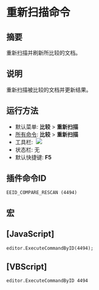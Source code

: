 # 重新扫描命令

## 摘要

重新扫描并刷新所比较的文档。

## 说明

重新扫描被比较的文档并更新结果。

## 运行方法

- 默认菜单: **比较** \> **重新扫描**
- [所有命令](../tools/all_commands): **比较** \> **重新扫描**
- 工具栏:  ![](../../images/rescan24x16..png)
- 状态栏: 无
- 默认快捷键: **F5**

## 插件命令ID

```
EEID_COMPARE_RESCAN (4494)
```

## 宏

## \[JavaScript\]

```
editor.ExecuteCommandByID(4494);
```

## \[VBScript\]

```
editor.ExecuteCommandByID 4494
```
